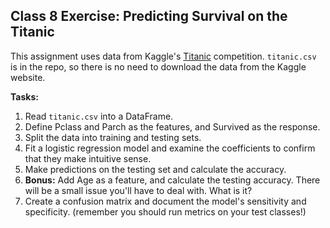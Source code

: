 ## Class 8 Exercise: Predicting Survival on the Titanic

This assignment uses data from Kaggle's [Titanic](https://www.kaggle.com/c/titanic/data) competition. `titanic.csv` is in the repo, so there is no need to download the data from the Kaggle website.

**Tasks:**

1. Read `titanic.csv` into a DataFrame.
2. Define Pclass and Parch as the features, and Survived as the response.
3. Split the data into training and testing sets.
4. Fit a logistic regression model and examine the coefficients to confirm that they make intuitive sense.
5. Make predictions on the testing set and calculate the accuracy.
6. **Bonus:** Add Age as a feature, and calculate the testing accuracy. There will be a small issue you'll have to deal with. What is it?
7. Create a confusion matrix and document the model's sensitivity and specificity. (remember you should run metrics on your test classes!)